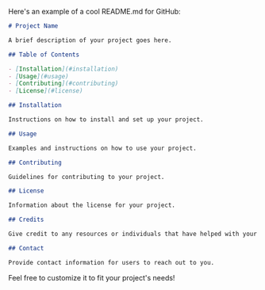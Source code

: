 Here's an example of a cool README.md for GitHub:

```markdown
# Project Name

A brief description of your project goes here.

## Table of Contents

- [Installation](#installation)
- [Usage](#usage)
- [Contributing](#contributing)
- [License](#license)

## Installation

Instructions on how to install and set up your project.

## Usage

Examples and instructions on how to use your project.

## Contributing

Guidelines for contributing to your project.

## License

Information about the license for your project.

## Credits

Give credit to any resources or individuals that have helped with your project.

## Contact

Provide contact information for users to reach out to you.

```

Feel free to customize it to fit your project's needs!
